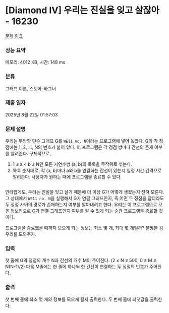 # [Diamond IV] 우리는 진실을 잊고 살잖아 - 16230 

[문제 링크](https://www.acmicpc.net/problem/16230) 

### 성능 요약

메모리: 4012 KB, 시간: 148 ms

### 분류

그래프 이론, 스토어–바그너

### 제출 일자

2025년 8월 22일 01:57:03

### 문제 설명

<p>우리는 무방향 단순 그래프 G를 <code>WE11 no. N</code>이라는 프로그램에 넣어 놓았다. G의 각 정점에는 1, 2, ..., N의 번호가 붙어 있다. 이 프로그램은 각 정점 쌍마다 간선의 존재 여부를 알려준다. 구체적으로,</p>

<ol>
	<li>1 ≤ a < b ≤ N인 모든 자연수쌍 (a, b)의 목록을 무작위로 섞는다.</li>
	<li>목록 순서대로, 각 (a, b)마다 a와 b를 연결하는 간선이 있는지 일정 시간 간격으로 알려준다. 사용자가 원하는 때에 프로그램을 종료할 수 있다.</li>
</ol>

<p><img alt="" src=""></p>

<p>안타깝게도, 우리는 진실을 잊고 살기 때문에 더 이상 G가 어떻게 생겼는지 전혀 모른다. 그 상태에서 <code>WE11 no. N</code>을 실행해서 G가 연결 그래프인지, 즉 어떤 두 정점을 잡더라도 두 정점 사이의 경로가 존재하는지 여부를 알아내려고 한다. 우리는 이 프로그램으로 모은 정보만으로 G가 연결 그래프인지 여부를 알 수 있게 되는 순간 프로그램을 종료할 것이다.</p>

<p>프로그램을 종료했을 때까지 모으게 되는 정보는 최소 몇 개, 최대 몇 개일까? 불쌍한 김우리를 도와주자.</p>

### 입력 

 <p>첫 줄에 G의 정점의 개수 N과 간선의 개수 M이 주어진다. (2 ≤ N ≤ 500, 0 ≤ M ≤ N(N-1)/2) 다음 M줄에는 한 줄에 하나씩 한 간선이 연결하는 두 정점의 번호가 주어진다.</p>

### 출력 

 <p>첫 번째 줄에 최소 몇 개의 정보를 모으게 될지 출력한다. 두 번째 줄에 최댓값을 출력한다.</p>

